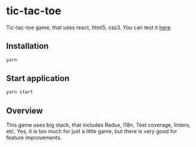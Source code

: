# tic-tac-toe
Tic-tac-toe game, that uses react, html5, css3. You can test it [here](https://toxuh.github.io/tic-tac-toe/).

## Installation
```javascript
yarn 
```

## Start application
```javascript
yarn start
```

## Overview
This game uses big stack, that includes Redux, I18n, Test coverage, linters, etc. Yes, it is too much for just a little game, but there is very good for feature improvements.